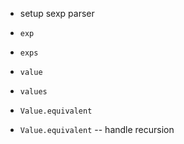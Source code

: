 - setup sexp parser

- `exp`
- `exps`

- `value`
- `values`

- `Value.equivalent`
- `Value.equivalent` -- handle recursion
